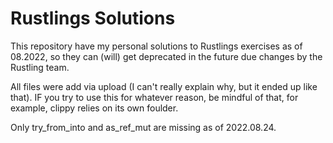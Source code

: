 # Rustlings Solutions
This repository have my personal solutions to Rustlings exercises as of 08.2022, so they can (will) get deprecated in the future due changes by the Rustling team. 

All files were add via upload (I can't really explain why, but it ended up like that). IF you try to use this for whatever reason, be mindful of that, for example, clippy relies on its own foulder.

Only try_from_into and as_ref_mut are missing as of 2022.08.24.
